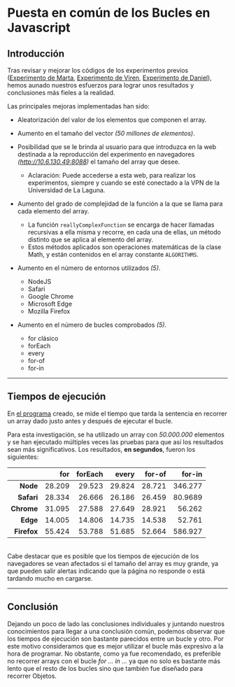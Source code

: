 # Puesta en común de los Bucles en Javascript

## Introducción

Tras revisar y mejorar los códigos de los experimentos previos ([Experimento de Marta](https://github.com/itsmartagonzalez/Bucles-en-Javascript), [Experimento de Viren](https://github.com/alu0101230948/for-loops-analysis-js), [Experimento de Daniel](https://github.com/alu0101238944/forLoopTest)), hemos aunado nuestros esfuerzos para lograr unos resultados y conclusiones más fieles a la realidad.

Las principales mejoras implementadas han sido:

* Aleatorización del valor de los elementos que componen el array.

* Aumento en el tamaño del vector *(50 millones de elementos)*.

* Posibilidad que se le brinda al usuario para que introduzca en la web destinada a la reproducción del experimento en navegadores *(<http://10.6.130.49:8088>)* el tamaño del array que desee.
  - Aclaración: Puede accederse a esta web, para realizar los experimentos, siempre y cuando se esté conectado a la VPN de la Universidad de La Laguna.

* Aumento del grado de complejidad de la función a la que se llama para cada elemento del array.
  - La función `reallyComplexFunction` se encarga de hacer llamadas recursivas a ella misma y recorre, en cada una de ellas, un método distinto que se aplica al elemento del array.
  - Estos métodos aplicados son operaciones matemáticas de la clase Math, y están contenidos en el array constante `ALGORITHMS`.

* Aumento en el número de entornos utilizados *(5)*.
  - NodeJS
  - Safari
  - Google Chrome
  - Microsoft Edge
  - Mozilla Firefox

* Aumento en el número de bucles comprobados *(5)*.
  - for clásico
  - forEach
  - every
  - for-of
  - for-in

___
## Tiempos de ejecución
En [el programa](src/for-loops-analysis.js) creado, se mide el tiempo que tarda la sentencia en recorrer un array dado justo antes y después de ejecutar el bucle.

Para esta investigación, se ha utilizado un array con *50.000.000* elementos y se han ejecutado múltiples veces las pruebas para que así los resultados sean más significativos. Los resultados, **en segundos**, fueron los siguientes:

|             |   for   |   forEach   |   every   |   for-of   |   for-in   |
|------------:|--------:|------------:|----------:|-----------:|-----------:|
|    **Node** |  28.209 |      29.523 |    29.824 |     28.721 |    346.277 |
|  **Safari** |  28.334 |      26.666 |    26.186 |     26.459 |    80.9689 |
|  **Chrome** |  31.095 |      27.588 |    27.649 |     28.921 |     56.262 |
|    **Edge** |  14.005 |      14.806 |    14.735 |     14.538 |     52.761 |
| **Firefox** |  55.424 |      53.788 |    51.685 |     52.664 |    586.927 |

<br/>
Cabe destacar que es posible que los tiempos de ejecución de los navegadores se vean afectados si el tamaño del array es muy grande, ya que pueden salir alertas indicando que la página no responde o está tardando mucho en cargarse.

___
## Conclusión
Dejando un poco de lado las conclusiones individuales y juntando nuestros conocimientos para llegar a una conclusión común, podemos observar que los tiempos de ejecución son bastante parecidos entre un bucle y otro. Por este motivo consideramos que es mejor utilizar el bucle más expresivo a la hora de programar. No obstante, como ya fue recomendado, es preferible no recorrer arrays con el bucle *for ... in ...* ya que no solo es bastante más lento que el resto de los bucles sino que también fue diseñado para recorrer Objetos.
